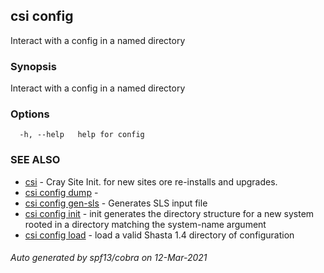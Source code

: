 ## csi config

Interact with a config in a named directory

### Synopsis

Interact with a config in a named directory

### Options

```
  -h, --help   help for config
```

### SEE ALSO

* [csi](csi.md)	 - Cray Site Init. for new sites ore re-installs and upgrades.
* [csi config dump](csi_config_dump.md)	 - 
* [csi config gen-sls](csi_config_gen-sls.md)	 - Generates SLS input file
* [csi config init](csi_config_init.md)	 - init generates the directory structure for a new system rooted in a directory matching the system-name argument
* [csi config load](csi_config_load.md)	 - load a valid Shasta 1.4 directory of configuration

###### Auto generated by spf13/cobra on 12-Mar-2021
